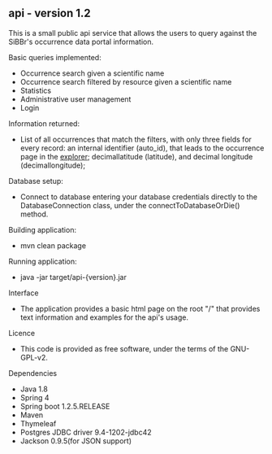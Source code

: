 ## api - version 1.2

This is a small public api service that allows the users to query against the SiBBr's occurrence data portal information.

Basic queries implemented:
- Occurrence search given a scientific name
- Occurrence search filtered by resource given a scientific name
- Statistics
- Administrative user management
- Login

Information returned:
- List of all occurrences that match the filters, with only three fields for every record: an internal identifier (auto_id), that leads to the occurrence page in the [explorer](https://github.com/sibbr/explorador); decimallatitude (latitude), and decimal longitude (decimallongitude);

Database setup:
- Connect to database entering your database credentials directly to the DatabaseConnection class, under the connectToDatabaseOrDie() method.

Building application:
- mvn clean package

Running application:
- java -jar target/api-{version}.jar

Interface
- The application provides a basic html page on the root "/" that provides text information and examples for the api's usage.

Licence
- This code is provided as free software, under the terms of the GNU-GPL-v2. 

Dependencies
- Java 1.8
- Spring 4
- Spring boot 1.2.5.RELEASE
- Maven
- Thymeleaf
- Postgres JDBC driver 9.4-1202-jdbc42
- Jackson 0.9.5(for JSON support)
